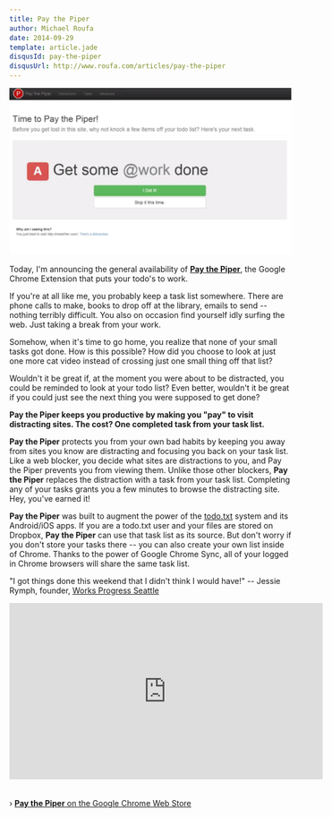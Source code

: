 ```yaml
---
title: Pay the Piper
author: Michael Roufa
date: 2014-09-29
template: article.jade
disqusId: pay-the-piper
disqusUrl: http://www.roufa.com/articles/pay-the-piper
---
```

![Pay the Piper](screenshot-youtube.png)

Today, I'm announcing the general availability of **[Pay the Piper](https://chrome.google.com/webstore/detail/pay-the-piper/iiepcdnmdcdplpmckjlaefajphcbelcm)**, the Google Chrome Extension that puts your todo's to work.

If you're at all like me, you probably keep a task list somewhere. There are phone calls to make, books to drop off at the library, emails to send -- nothing terribly difficult. You also on occasion find yourself idly surfing the web. Just taking a break from your work. 

Somehow, when it's time to go home, you realize that none of your small tasks got done. How is this possible? How did you choose to look at just one more cat video instead of crossing just one small thing off that list?

Wouldn't it be great if, at the moment you were about to be distracted, you could be reminded to look at your todo list? Even better, wouldn't it be great if you could just see the next thing you were supposed to get done?

**Pay the Piper keeps you productive by making you "pay" to visit distracting sites. The cost? One completed task from your task list.**

**Pay the Piper** protects you from your own bad habits by keeping you away from sites you know are distracting and focusing you back on your task list. Like a web blocker, you decide what sites are distractions to you, and Pay the Piper prevents you from viewing them. Unlike those other blockers, **Pay the Piper** replaces the distraction with a task from your task list. Completing any of your tasks grants you a few minutes to browse the distracting site. Hey, you've earned it!

**Pay the Piper** was built to augment the power of the [todo.txt](http://todotxt.com/) system and its Android/iOS apps. If you are a todo.txt user and your files are stored on Dropbox, **Pay the Piper** can use that task list as its source. But don't worry if you don't store your tasks there -- you can also create your own list inside of Chrome. Thanks to the power of Google Chrome Sync, all of your logged in Chrome browsers will share the same task list.

"I got things done this weekend that I didn't think I would have!" -- Jessie Rymph, founder, [Works Progress Seattle](http://www.worksprogressseattle.com)

<div class="videoWrapper">
<!-- Copy & Pasted from YouTube -->
<iframe width="560" height="315" src="http://www.youtube.com/embed/uXgfPZEgIhg?rel=0" frameborder="0" allowfullscreen></iframe>
</div>

&nbsp;<br>
&rsaquo; [**Pay the Piper** on the Google Chrome Web Store](https://chrome.google.com/webstore/detail/pay-the-piper/iiepcdnmdcdplpmckjlaefajphcbelcm)
